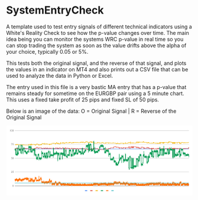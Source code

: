 # SystemEntryCheck
A template used to test entry signals of different technical indicators using a White's Reality Check to see how the p-value changes over time. The main idea being you can monitor the systems WRC p-value in real time so you can stop trading the system as soon as the value drifts above the alpha of your choice, typically 0.05 or 5%.

This tests both the original signal, and the reverse of that signal, and plots the values in an indicator on MT4 and also prints out a CSV file that can be used to analyze the data in Python or Excel.

The entry used in this file is a very bastic MA entry that has a p-value that remains steady for sometime on the EURGBP pair using a 5 minute chart. This uses a fixed take profit of 25 pips and fixed SL of 50 pips.

Below is an image of the data:
O = Original Signal | R = Reverse of the Original Signal

![alt text](https://github.com/ipbyrne/SystemEntryCheck/blob/master/chart.PNG?raw=true "System Results")
